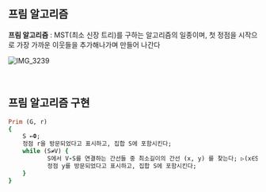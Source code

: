 ## 프림 알고리즘 

**프림 알고리즘** : MST(최소 신장 트리)를 구하는 알고리즘의 일종이며, 첫 정점을 시작으로 가장 가까운 이웃들을 추가해나가며 만들어 나간다

![IMG_3239](https://github.com/user-attachments/assets/193ec9c0-65b0-401f-b583-75465c5c2d3a)

<br/>

## 프림 알고리즘 구현 

```ruby
Prim (G, r)
{   
    S ←Ф;
    정점 r을 방문되었다고 표시하고, 집합 S에 포함시킨다;
    while (S≠V) {
           S에서 V-S를 연결하는 간선들 중 최소길이의 간선 (x, y) 를 찾는다; ▷(x∈S, y∈V-S)
           정점 y를 방문되었다고 표시하고, 집합 S에 포함시킨다;
    }
}
```

































































































